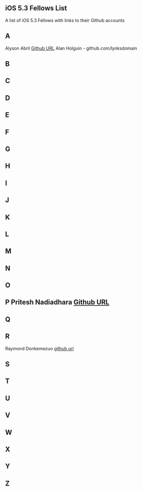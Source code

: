## iOS 5.3 Fellows List

A list of iOS 5.3 Fellows with links to their Github accounts

## A 
Alyson Abril [Github URL](https://github.com/alysonabril)
Alan Holguin - github.com/lynksdomain
## B 

## C

## D

## E 

## F

## G

## H 

## I 

## J

## K

## L

## M

## N

## O

## P Pritesh Nadiadhara [Github URL](https://github.com/PNadiadhara)

## Q
 
## R 
 Raymond Donkemezuo [github url](https://github.com/Donkemezuo/) 
## S 

## T

## U

## V

## W

## X

## Y

## Z

